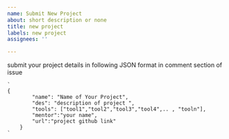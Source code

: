 ```yaml
---
name: Submit New Project
about: short description or none
title: new project
labels: new project
assignees: ''

---
```


submit your project details in following JSON format in comment section of issue

```
`
{
        "name": "Name of Your Project",
        "des": "description of project ",
        "tools": ["tool1","tool2","tool3","tool4",.. , "tooln"],
        "mentor":"your name",
        "url":"project github link"
    }
`
```
